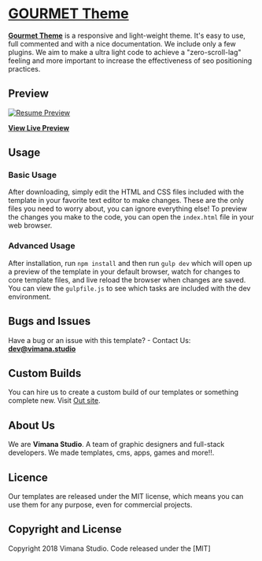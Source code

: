 # [GOURMET Theme](https://startbootstrap.com/template-overviews/resume/)

[**Gourmet Theme**](https://) is a responsive and light-weight theme. It's easy to use, full commented and with a nice documentation. 
 We include only a few plugins. We aim to make a ultra light code to achieve a "zero-scroll-lag" feeling and more important to increase the effectiveness of seo positioning practices.

## Preview

[![Resume Preview](https://)](https://)

**[View Live Preview](https://)**


## Usage

### Basic Usage

After downloading, simply edit the HTML and CSS files included with the template in your favorite text editor to make changes. These are the only files you need to worry about, you can ignore everything else! To preview the changes you make to the code, you can open the `index.html` file in your web browser.

### Advanced Usage

After installation, run `npm install` and then run `gulp dev` which will open up a preview of the template in your default browser, watch for changes to core template files, and live reload the browser when changes are saved. You can view the `gulpfile.js` to see which tasks are included with the dev environment.

## Bugs and Issues

Have a bug or an issue with this template? - Contact Us: **dev@vimana.studio**

## Custom Builds
You can hire us to create a custom build of our templates or something complete new. Visit [Out site](https://vimana.studio/).

## About Us 
We are **Vimana Studio**. A team of graphic designers and full-stack developers. We made templates, cms, apps, games and more!!.

## Licence
Our templates are released under the MIT license, which means you can use them for any purpose, even for commercial projects.


## Copyright and License
Copyright 2018 Vimana Studio. Code released under the [MIT]
